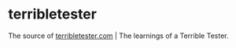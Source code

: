 # terribletester

The source of [terribletester.com](http://terribletester.com) | The learnings of a Terrible Tester.
